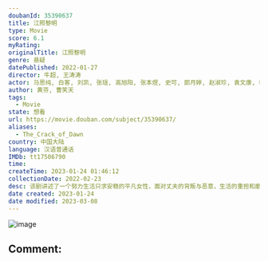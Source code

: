 ```yaml
---
doubanId: 35390637
title: 江照黎明
type: Movie
score: 6.1
myRating: 
originalTitle: 江照黎明
genre: 悬疑
datePublished: 2022-01-27
director: 牛超, 王涛涛
actor: 马思纯, 白客, 刘凯, 张瑶, 高旭阳, 张本煜, 史可, 郎月婷, 赵淑珍, 袁文康, 韩东, 黄婧仪, 李逗逗
author: 黄芬, 曹笑天
tags:
  - Movie
state: 想看
url: https://movie.douban.com/subject/35390637/
aliases:
  - The_Crack_of_Dawn
country: 中国大陆
language: 汉语普通话
IMDb: tt17506790
time: 
createTime: 2023-01-24 01:46:12
collectionDate: 2022-02-23
desc: 该剧讲述了一个努力生活只求安稳的平凡女性，面对丈夫的背叛与恶意，生活的重担和磨难，完成了一场完美的自我拯救的故事。
date created: 2023-01-24
date modified: 2023-03-08
---
```


![image](p2867960015.jpg)

Comment:
---
